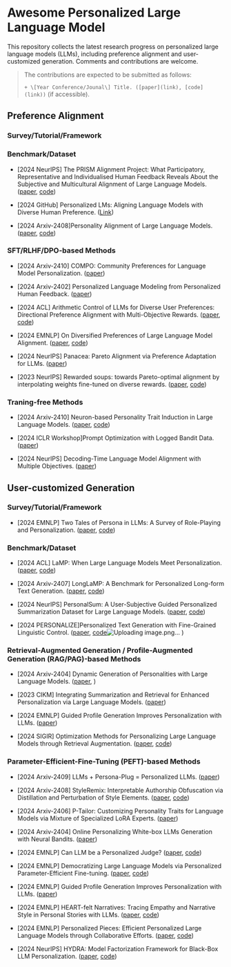 # Awesome Personalized Large Language Model
This repository collects the latest research progress on personalized large language models (LLMs), including preference alignment and user-customized generation. Comments and contributions are welcome.

> The contributions are expected to be submitted as follows:
> 
> `+ \[Year Conference/Jounal\] Title. ([paper](link), [code](link))`  (if accessible).

## Preference Alignment



### Survey/Tutorial/Framework



### Benchmark/Dataset

+ \[2024 NeurIPS\] The PRISM Alignment Project: What Participatory, Representative and Individualised Human Feedback Reveals About the Subjective and Multicultural Alignment of Large Language Models. ([paper](https://arxiv.org/pdf/2404.16019), [code](https://hannahkirk.github.io/prism-alignment/))

+ \[2024 GitHub\] Personalized LMs: Aligning Language Models with Diverse Human Preference. ([Link](https://github.com/allenai/compred))

+ \[2024 Arxiv-2408\]Personality Alignment of Large Language Models. ([paper](https://arxiv.org/pdf/2408.11779), [code](https://github.com/zhu-minjun/PAlign))

### SFT/RLHF/DPO-based Methods

+ \[2024 Arxiv-2410\] COMPO: Community Preferences for Language Model Personalization. ([paper](https://arxiv.org/pdf/2410.16027))

+ \[2024 Arxiv-2402\] Personalized Language Modeling from Personalized Human Feedback. ([paper](https://openreview.net/pdf?id=bqUsdBeRjQ))

+ \[2024 ACL\] Arithmetic Control of LLMs for Diverse User Preferences: Directional Preference Alignment with Multi-Objective Rewards. ([paper](https://aclanthology.org/2024.acl-long.468.pdf), [code](https://github.com/RLHFlow/Directional-Preference-Alignment))

+ \[2024 EMNLP\] On Diversified Preferences of Large Language Model Alignment. ([paper](https://arxiv.org/pdf/2312.07401), [code](https://github.com/dunzeng/MORE))

+ \[2024 NeurIPS\] Panacea: Pareto Alignment via Preference Adaptation for LLMs. ([paper](https://arxiv.org/pdf/2402.02030))

+ \[2023 NeurIPS\] Rewarded soups: towards Pareto-optimal alignment by interpolating weights fine-tuned on diverse rewards. ([paper](https://proceedings.neurips.cc/paper_files/paper/2023/file/e12a3b98b67e8395f639fde4c2b03168-Paper-Conference.pdf), [code](https://github.com/alexrame/rewardedsoups))




### Traning-free Methods

+ \[2024 Arxiv-2410\] Neuron-based Personality Trait Induction in Large Language Models. ([paper](https://arxiv.org/pdf/2410.12327), [code](https://github.com/RUCAIBox/NPTI))

+ \[2024 ICLR Workshop\]Prompt Optimization with Logged Bandit Data. ([paper](https://openreview.net/pdf?id=Byj8MMJmoL))

+ \[2024 NeurIPS\] Decoding-Time Language Model Alignment with Multiple Objectives. ([paper](https://openreview.net/pdf?id=RmGvEmttB7))



## User-customized Generation

### Survey/Tutorial/Framework

+ \[2024 EMNLP\] Two Tales of Persona in LLMs: A Survey of Role-Playing and Personalization. ([paper](https://arxiv.org/pdf/2406.01171), [code](https://github.com/MiuLab/PersonaLLM-Survey))

  

### Benchmark/Dataset

+ \[2024 ACL\] LaMP: When Large Language Models Meet Personalization. ([paper](https://aclanthology.org/2024.acl-long.399.pdf), [code](https://lamp-benchmark.github.io/))

+ \[2024 Arxiv-2407\] LongLaMP: A Benchmark for Personalized Long-form Text Generation. ([paper](https://arxiv.org/pdf/2407.11016), [code](https://longlamp-benchmark.github.io/papers))

+ \[2024 NeurIPS\] PersonalSum: A User-Subjective Guided Personalized Summarization Dataset for Large Language Models. ([paper](https://arxiv.org/pdf/2410.03905), [code](https://github.com/SmartmediaAI/PersonalSum))

+ \[2024 PERSONALIZE\]Personalized Text Generation with Fine-Grained Linguistic Control. ([paper](https://aclanthology.org/2024.personalize-1.8.pdf), [code](https://github.com/balhafni/personalized-gen 
)![Uploading image.png…]()
)


### Retrieval-Augmented Generation / Profile-Augmented Generation (RAG/PAG)-based Methods

+ \[2024 Arxiv-2404\] Dynamic Generation of Personalities with Large Language Models. ([paper](https://arxiv.org/pdf/2404.07084v1), )

+ \[2023 CIKM\] Integrating Summarization and Retrieval for Enhanced Personalization via Large Language Models. ([paper](https://arxiv.org/pdf/2310.20081))

+ \[2024 EMNLP\] Guided Profile Generation Improves Personalization with LLMs. ([paper](https://arxiv.org/pdf/2409.13093))

+ \[2024 SIGIR\] Optimization Methods for Personalizing Large Language Models through Retrieval Augmentation. ([paper](https://dlnext.acm.org/doi/pdf/10.1145/3626772.3657783), [code](https://dlnext.acm.org/doi/pdf/10.1145/3626772.3657783))


### Parameter-Efficient-Fine-Tuning (PEFT)-based Methods

+ \[2024 Arxiv-2409\] LLMs + Persona-Plug = Personalized LLMs. ([paper](https://arxiv.org/pdf/2409.11901))

+ \[2024 Arxiv-2408\] StyleRemix: Interpretable Authorship Obfuscation via Distillation and Perturbation of Style Elements. ([paper](https://arxiv.org/pdf/2408.15666), [code](https://github.com/jfisher52/StyleRemix))

+ \[2024 Arxiv-2406\] P-Tailor: Customizing Personality Traits for Language Models via Mixture of Specialized LoRA Experts. ([paper](https://arxiv.org/pdf/2406.12548v1))

+ \[2024 Arxiv-2404\] Online Personalizing White-box LLMs Generation with Neural Bandits. ([paper](https://arxiv.org/pdf/2404.16115))

+ \[2024 EMNLP\] Can LLM be a Personalized Judge? ([paper]([link](https://arxiv.org/pdf/2406.11657)), [code]([link](https://github.com/dong-river/Personalized-Judge)))

+ \[2024 EMNLP\] Democratizing Large Language Models via Personalized Parameter-Efficient Fine-tuning. ([paper](https://arxiv.org/pdf/2402.04401), [code](https://github.com/TamSiuhin/OPPU))
 
+ \[2024 EMNLP\] Guided Profile Generation Improves Personalization with LLMs. ([paper](https://arxiv.org/pdf/2409.13093))

+ \[2024 EMNLP\] HEART-felt Narratives: Tracing Empathy and Narrative Style in Personal Stories with LLMs. ([paper](https://arxiv.org/pdf/2405.17633), [code](https://github.com/mitmedialab/heartfelt-narratives-emnlp))

+ \[2024 EMNLP\] Personalized Pieces: Efficient Personalized Large Language Models through Collaborative Efforts. ([paper](https://arxiv.org/pdf/2406.10471), [code](https://github.com/TamSiuhin/Per-Pcs))

+ \[2024 NeurIPS\] HYDRA: Model Factorization Framework for Black-Box LLM Personalization. ([paper](https://arxiv.org/pdf/2406.02888v1), [code](https://arxiv.org/pdf/2406.02888v1))




